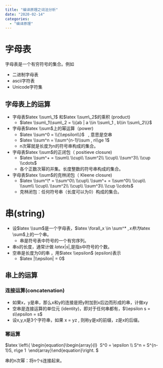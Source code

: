 ```yaml
---
title: "编译原理之词法分析"
date: "2020-02-14"
categories: 
  - "编译原理"
---
```


# 字母表

字母表是一个有穷符号的集合。例如

- 二进制字母表
- ascii字符表
- Unicode字符集

## 字母表上的运算

- 字母表$latex \\sum\_1$ 和$latex \\sum\_2$的乘积 (product)
    - $latex \\sum\_1\\sum\_2 = \\{ab | a \\in \\sum\_1 , b\\in \\sum\_2\\}$
- 字母表$latex \\sum$上的幂运算（power)
    - $latex \\sum^0 = \\{\\epsilon\\}$   , 意思是空串
    - $latex \\sum^n = \\sum^{n-1}\\sum , n\\ge 1$
    - n次幂就是长度为n的符号串构成的集合。
- 字母表$latex \\sum$的正闭包（ positieve closure)
    - $latex \\sum^+ = \\sum\\ \\cup\\ \\sum^2\\ \\cup\\ \\sum^3\\ \\cup \\cdots$
    - 各个正数次幂的并集。长度整数的符号串构成的集合。
- 字母表$latex \\sum$的克林闭包（ Kleene closure)
    - $latex \\sum^\* = \\sum^0\\ \\cup\\ \\sum^+ = \\sum^0\\ \\cup\\  \\sum\\ \\cup\\ \\sum^2\\ \\cup\\ \\sum^3\\ \\cup \\cdots$
    - 克林闭包：任何符号串（长度可以为0）构成的集合。

# 串(string)

- 设$latex \\sum$是一个字母表，$latex \\forall\_x \\in \\sum^\* $,x称为$latex \\sum$上的一个串。
    - 串是符号表中符号的一个有穷序列。
- 串s的长度，通常计做 $latex |s|$,是指s中符号的个数。
- 空串是长度为0的串 ，用$latex \\epsilon$ (epsilon)表示
    - $latex |\\epsilon| = 0$

## 串上的运算

### 连接运算(concatenation)

- 如果x，y是串，那么x和y的连接是把y附加到x后边而形成的串，计做xy
- 空串是连接运算的单位元 (identity)，即对于任何串都有，$\\epsilon s = s\\epsilon = s$
- 设x,y,x是3个字符串，如果 x = yz , 则称y是x的前缀，z是x的后缀。

### 幂运算

$latex \\left\\{ \\begin{equation}\\begin{array}{l}  S^0 = \\epsilon \\\\ S^n = S^{n-1}S, n\\ge 1  \\end{array}\\end{equation}\\right. $

串的n次幂：将n个s连接起来。
